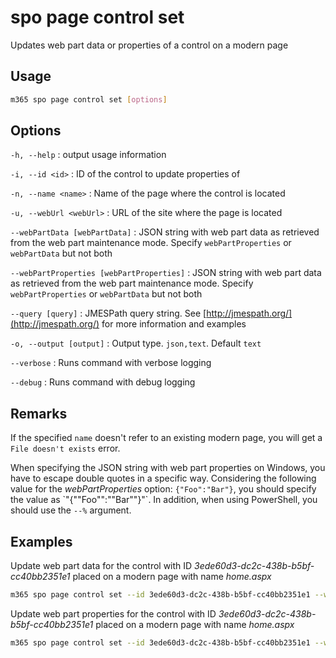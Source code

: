 # spo page control set

Updates web part data or properties of a control on a modern page

## Usage

```sh
m365 spo page control set [options]
```

## Options

`-h, --help`
: output usage information

`-i, --id <id>`
: ID of the control to update properties of

`-n, --name <name>`
: Name of the page where the control is located

`-u, --webUrl <webUrl>`
: URL of the site where the page is located

`--webPartData [webPartData]`
: JSON string with web part data as retrieved from the web part maintenance mode. Specify `webPartProperties` or `webPartData` but not both

`--webPartProperties [webPartProperties]`
: JSON string with web part data as retrieved from the web part maintenance mode. Specify `webPartProperties` or `webPartData` but not both

`--query [query]`
: JMESPath query string. See [http://jmespath.org/](http://jmespath.org/) for more information and examples

`-o, --output [output]`
: Output type. `json,text`. Default `text`

`--verbose`
: Runs command with verbose logging

`--debug`
: Runs command with debug logging

## Remarks

If the specified `name` doesn't refer to an existing modern page, you will get a `File doesn't exists` error.

When specifying the JSON string with web part properties on Windows, you have to escape double quotes in a specific way. Considering the following value for the _webPartProperties_ option: `{"Foo":"Bar"}`, you should specify the value as \`"{""Foo"":""Bar""}"\`. In addition, when using PowerShell, you should use the `--%` argument.

## Examples

Update web part data for the control with ID _3ede60d3-dc2c-438b-b5bf-cc40bb2351e1_ placed on a modern page with name _home.aspx_

```sh
m365 spo page control set --id 3ede60d3-dc2c-438b-b5bf-cc40bb2351e1 --webUrl https://contoso.sharepoint.com/sites/team-a --name home.aspx --webPartData '{"title":"New WP Title","properties": {"description": "New description"}}'
```

Update web part properties for the control with ID _3ede60d3-dc2c-438b-b5bf-cc40bb2351e1_ placed on a modern page with name _home.aspx_

```sh
m365 spo page control set --id 3ede60d3-dc2c-438b-b5bf-cc40bb2351e1 --webUrl https://contoso.sharepoint.com/sites/team-a --name home.aspx --webPartProperties '{"description": "New description"}'
```
